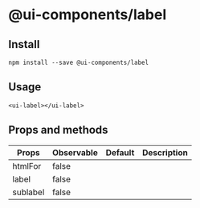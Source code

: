 # @ui-components/label

## Install
```
npm install --save @ui-components/label
```

## Usage
```
<ui-label></ui-label>
```

## Props and methods
|  Props | Observable | Default | Description |
| --- | --- | --- | --- |
| htmlFor | false | | |
| label | false | | |
| sublabel | false | | |
